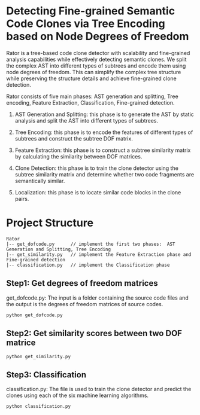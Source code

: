 # Detecting Fine-grained Semantic Code Clones via Tree Encoding based on Node Degrees of Freedom
Rator is a tree-based code clone detector with scalability and fine-grained analysis capabilities while effectively detecting semantic clones. We split the complex AST into different types of subtrees and encode them using node degrees of freedom. This can simplify the complex tree structure while preserving the structure details and achieve fine-grained clone detection.

Rator consists of five main phases: AST generation and splitting, Tree encoding, Feature Extraction, Classification, Fine-grained detection.

1. AST Generation and Splitting: this phase is to generate the AST by static analysis and split the AST into different types of subtrees.

2. Tree Encoding: this phase is to encode the features of different types of subtrees and construct the subtree DOF matrix. 

3. Feature Extraction: this phase is to construct a subtree similarity matrix by calculating the similarity between DOF matrices.

4. Clone Detection: this phase is to train the clone detector using the subtree similarity matrix and determine whether two code fragments are semantically similar.

5. Localization: this phase is to locate similar code blocks in the clone pairs.

# Project Structure
```
Rator 
|-- get_dofcode.py     	// implement the first two phases:  AST Generation and Splitting, Tree Encoding
|-- get_similarity.py   // implement the Feature Extraction phase and Fine-grained detection
|-- classification.py   // implement the Classification phase  
```
## Step1: Get degrees of freedom matrices
get_dofcode.py: The input is a folder containing the source code files and the output is the degrees of freedom matrices of source codes.
```
python get_dofcode.py
```
## Step2: Get similarity scores between two DOF matrice
```
python get_similarity.py
```
## Step3: Classification
classification.py: The file is used to train the clone detector and predict the clones using each of the six machine learning algorithms.
```
python classification.py
```

